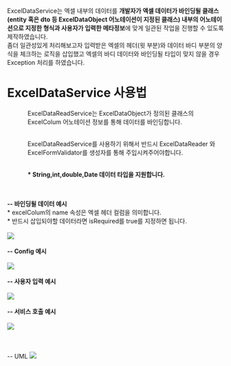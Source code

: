 ExcelDataService는 엑셀 내부의 데이터를 <strong>개발자가 엑셀 데이터가 바인딩될 클래스(entity 혹은 dto 등 ExcelDataObject 어노테이션이 지정된 클래스) 내부의 어노테이션으로 지정한 형식과
사용자가 입력한 메타정보</strong>에 맞게 일관된 작업을 진행할 수 있도록 제작하였습니다.<br>
좀더 일관성있게 처리해보고자 입력받은 엑셀의 헤더(윗 부분)와 데이터 바디 부분의 양식을 체크하는 로직을 삽입했고 엑셀의 바디 데이터와 바인딩될 타입이 맞지 않을 경우
 Exception 처리를 하였습니다.

<h1>ExcelDataService 사용법</h1>
<ul>
<ol>ExcelDataReadService는 ExcelDataObject가 정의된 클래스의 ExcelColum 어노테이션 정보를 통해 데이터를 바인딩합니다.</ol><br>
<ol>ExcelDataReadService를 사용하기 위해서 반드시 ExcelDataReader<T> 와 ExcelFormValidator를 생성자를 통해 주입시켜주어야합니다.</ol>
<br>
<ol><strong>* String,int,double,Date 데이터 타입을 지원합니다.</strong></ol>
</ul>
<br><br>
<strong>-- 바인딩될 데이터 예시</strong>
<br>
* excelColum의 name 속성은 엑셀 헤더 컬럼을 의미합니다.
<br>
* 반드시 삽입되야할 데이터라면 isRequired를 true를 지정하면 됩니다.
<br><br>
<img src="https://user-images.githubusercontent.com/77535935/104814882-7518f880-5854-11eb-91aa-1e24c1d1f6a9.JPG">
<br><br>
<strong>-- Config 예시</strong>
<br><br>
<img src="https://user-images.githubusercontent.com/77535935/104814788-00de5500-5854-11eb-9f4a-0898dd5f230e.JPG">
<br><br>
<strong>-- 사용자 입력 예시</strong>
<br><br>
<img src="https://user-images.githubusercontent.com/77535935/104814919-c0cba200-5854-11eb-82b6-06c461bfa4d5.JPG">
<br><br>
<strong>-- 서비스 호출 예시</strong>
<br><br>
<img src="https://user-images.githubusercontent.com/77535935/104814968-1142ff80-5855-11eb-94f1-b60aa3a6631e.JPG">
<br><br>
<br><br>
-- UML
<img src="https://user-images.githubusercontent.com/77535935/104815214-819e5080-5856-11eb-81fa-0a8606ec5917.JPG">

